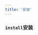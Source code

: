 ```yaml
---
title: '安装'
---
```


### `install`安装

<ClientOnly>
<template>
<demo-title>
<template #title-block>⚙️ NPM 安装</template>
</demo-title>
<p>推荐使用 npm 的方式安装，它能更好地和 webpack 打包工具配合使用。</p>
<demo-code>
<template #code-block>

```javascript
npm install haven-ui -S
```
</template>
</demo-code>
</template>


<template>
<demo-title>
<template #title-block>⚙️ CDN 引入</template>
</demo-title>
</template>
</ClientOnly>